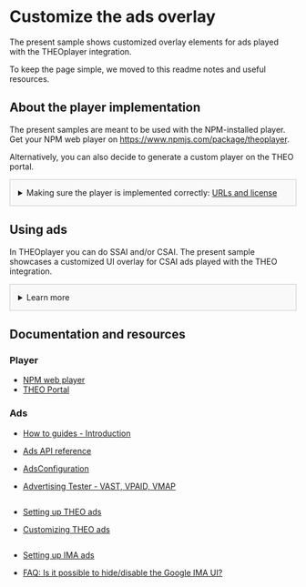 # Customize the ads overlay
The present sample shows customized overlay elements for ads played with the THEOplayer integration.

To keep the page simple, we moved to this readme notes and useful resources.

## About the player implementation
The present samples are meant to be used with the NPM-installed player. Get your NPM web player on https://www.npmjs.com/package/theoplayer.

Alternatively, you can also decide to generate a custom player on the THEO portal.

<details style="border:1px solid #ccc;padding:1em; background-color:#f9f9f9">
  <summary>Making sure the player is implemented correctly: <u>URLs and license</u></summary>

### Check the URLs
Once you have installed your player, check whether the following URLs need changing to point to the folder containing the player SDK:
* UI CSS library: `href="../../node_modules/theoplayer/ui.css"`
* THEOplayer library: `src="../../node_modules/theoplayer/THEOplayer.js"`
* libraryLocation: `libraryLocation: "../../node_modules/theoplayer/"`

### License
The license included in the implementation only allows for playback on _localhost_.
To play on any other domains, as well as to make sure your license doesn't expire, get your license on  https://portal.theoplayer.com.
</details>

## Using ads
In THEOplayer you can do SSAI and/or CSAI.
The present sample showcases a customized UI overlay for CSAI ads played with the THEO integration.

<details style="border:1px solid #ccc;padding:1em; background-color:#f9f9f9">
  <summary>Learn more</summary>

### Notes about the THEOplayer integration
Ads can be played in THEOplayer out of the box with the THEO integration. For this you don't need to add any library, nor to specify any integration in your adSource.

The UI, including the language, is customizable. Check the links below for related resources.

</details>

## Documentation and resources
### Player
* [NPM web player](https://www.npmjs.com/package/theoplayer)
* [THEO Portal](https://portal.theoplayer.com)

### Ads
* [How to guides - Introduction](https://docs.theoplayer.com/how-to-guides/01-ads/00-introduction.md)
* [Ads API reference](https://docs.theoplayer.com/api-reference/web/theoplayer.ads.md)
* [AdsConfiguration](https://docs.theoplayer.com/api-reference/web/theoplayer.adsconfiguration.md)
* [Advertising Tester - VAST, VPAID, VMAP](https://www.theoplayer.com/theoplayer-demo-advertisement-tester-vpaid-vast-vmap)

* [Setting up THEO ads](https://docs.theoplayer.com/how-to-guides/01-ads/03-how-to-set-up-vast-and-vmap.md)
  <span style="display: inline-block;height:2em"></span>
* [Customizing THEO ads](https://docs.theoplayer.com/how-to-guides/01-ads/02-customizing-the-ad-overlay-text.md)

* [Setting up IMA ads](https://docs.theoplayer.com/how-to-guides/01-ads/10-google-ima.md)
  <span style="display: inline-block;height:2em"></span>
* [FAQ: Is it possible to hide/disable the Google IMA UI?](https://docs.theoplayer.com/how-to-guides/11-ui/05-is-it-possible-to-hide-googla-ima.md)




